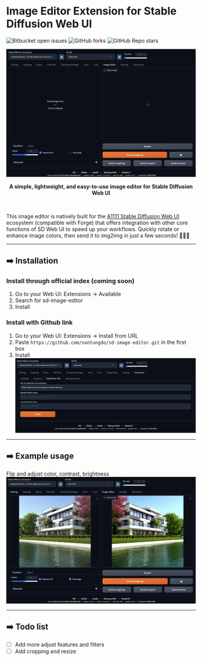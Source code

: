# Image Editor Extension for Stable Diffusion Web UI 
![Bitbucket open issues](https://img.shields.io/bitbucket/issues/sontungdo/sd-image-editor)
![GitHub forks](https://img.shields.io/github/forks/sontungdo/sd-image-editor?style=social)
![GitHub Repo stars](https://img.shields.io/github/stars/sontungdo/sd-image-editor?style=social)

![Thumbnail](readme-img/Base-UI.png)
<p align = "center"><b>A simple, lightweight, and easy-to-use image editor for Stable Diffusion Web UI</b></p>
<br>

This image editor is natively built for the [A1111 Stable Diffusion Web UI](https://github.com/AUTOMATIC1111/stable-diffusion-webui) ecosystem (compatible with Forge) that offers integration with other core functions of SD Web UI to speed up your workflows. Quickly rotate or enhance image colors, then send it to img2img in just a few seconds! 🚀🚀🚀

---
## ➡️ Installation
### Install through official index (coming soon)
1. Go to your Web UI: Extensions -> Available
2. Search for sd-image-editor
3. Install
### Install with Github link
1. Go to your Web UI: Extensions -> Install from URL
2. Paste `https://github.com/sontungdo/sd-image-editor.git` in the first box
3. Install
![](readme-img/github-install.png)

---
## ➡️ Example usage
Flip and adjust color, contrast, brightness
![](readme-img/case-1.png)

---
## ➡️ Todo list
- [ ] Add more adjust features and filters
- [ ] Add cropping and resize
